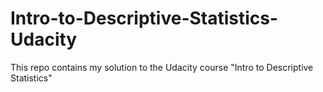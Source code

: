 # Intro-to-Descriptive-Statistics-Udacity
This repo contains my solution to the Udacity course "Intro to Descriptive Statistics"
